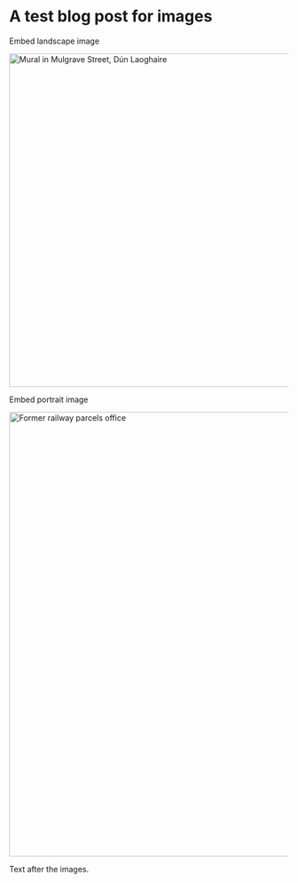# A test blog post for images

Embed landscape image

<a data-flickr-embed="false" href="https://www.flickr.com/photos/alangrantphoto/53197035953/in/album-72177720305905097/" title="Mural in Mulgrave Street, Dún Laoghaire"><img src="https://live.staticflickr.com/65535/53197035953_185ce95bdd_c.jpg" width="800" height="600" alt="Mural in Mulgrave Street, Dún Laoghaire"/></a><script async src="//embedr.flickr.com/assets/client-code.js" charset="utf-8"></script>

Embed portrait image

<a data-flickr-embed="false" href="https://www.flickr.com/photos/alangrantphoto/53198847109/in/album-72177720305905097/" title="Former railway parcels office"><img src="https://live.staticflickr.com/65535/53198847109_67b5f6aaec_c.jpg" width="600" height="800" alt="Former railway parcels office"/></a><script async src="//embedr.flickr.com/assets/client-code.js" charset="utf-8"></script>

Text after the images.

